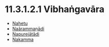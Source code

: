 # 11.3.1.2.1 Vibhaṅgavāra

* [Nahetu](11.3.1.2.1/Nahetu.md)
* [Naārammaṇādi](11.3.1.2.1/Naarammanadi.md)
* [Napurejātādi](11.3.1.2.1/Napurejatadi.md)
* [Nakamma](11.3.1.2.1/Nakamma.md)
